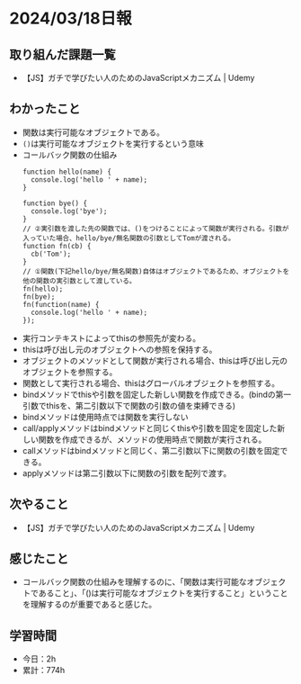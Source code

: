 # 2024/03/18日報
## 取り組んだ課題一覧
- 【JS】ガチで学びたい人のためのJavaScriptメカニズム | Udemy

## わかったこと
- 関数は実行可能なオブジェクトである。
- `()`は実行可能なオブジェクトを実行するという意味
- コールバック関数の仕組み
  ```
  function hello(name) {
    console.log('hello ' + name);
  }

  function bye() {
    console.log('bye');
  }
  // ②実引数を渡した先の関数では、()をつけることによって関数が実行される。引数が入っていた場合、hello/bye/無名関数の引数としてTomが渡される。
  function fn(cb) {
    cb('Tom');
  }
  // ①関数(下記hello/bye/無名関数)自体はオブジェクトであるため、オブジェクトを他の関数の実引数として渡している。
  fn(hello);
  fn(bye);
  fn(function(name) {
    console.log('hello ' + name);
  });
  ```
- 実行コンテキストによってthisの参照先が変わる。
- thisは呼び出し元のオブジェクトへの参照を保持する。
- オブジェクトのメソッドとして関数が実行される場合、thisは呼び出し元のオブジェクトを参照する。
- 関数として実行される場合、thisはグローバルオブジェクトを参照する。
- bindメソッドでthisや引数を固定した新しい関数を作成できる。(bindの第一引数でthisを、第二引数以下で関数の引数の値を束縛できる)
- bindメソッドは使用時点では関数を実行しない
- call/applyメソッドはbindメソッドと同じくthisや引数を固定を固定した新しい関数を作成できるが、メソッドの使用時点で関数が実行される。
- callメソッドはbindメソッドと同じく、第二引数以下に関数の引数を固定できる。
- applyメソッドは第二引数以下に関数の引数を配列で渡す。

## 次やること
- 【JS】ガチで学びたい人のためのJavaScriptメカニズム | Udemy

## 感じたこと
- コールバック関数の仕組みを理解するのに、「関数は実行可能なオブジェクトであること」、「()は実行可能なオブジェクトを実行すること」ということを理解するのが重要であると感じた。

## 学習時間
- 今日：2h
- 累計：774h
